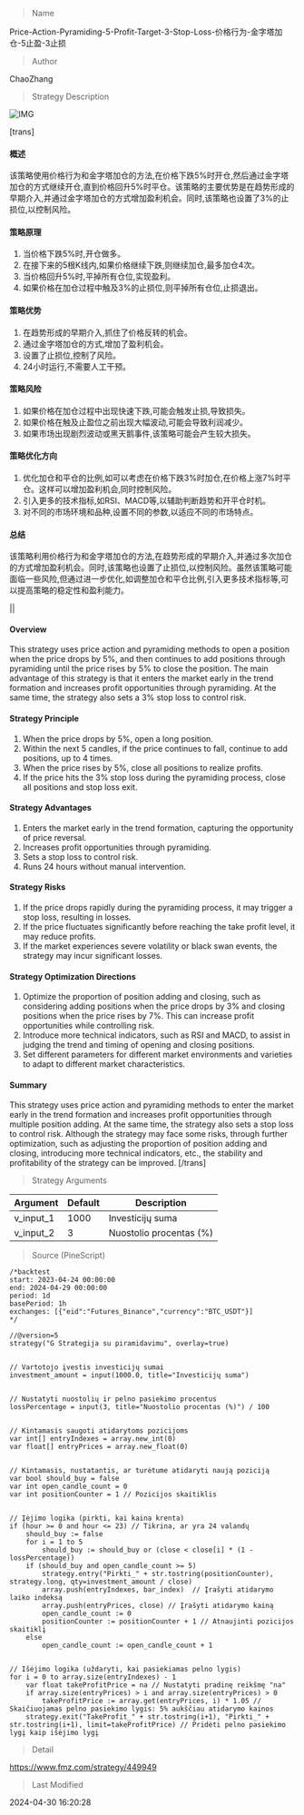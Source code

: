 
> Name

Price-Action-Pyramiding-5-Profit-Target-3-Stop-Loss-价格行为-金字塔加仓-5止盈-3止损

> Author

ChaoZhang

> Strategy Description

![IMG](https://www.fmz.com/upload/asset/bd597cacbaa34e943c.png)

[trans]
#### 概述
该策略使用价格行为和金字塔加仓的方法,在价格下跌5%时开仓,然后通过金字塔加仓的方式继续开仓,直到价格回升5%时平仓。该策略的主要优势是在趋势形成的早期介入,并通过金字塔加仓的方式增加盈利机会。同时,该策略也设置了3%的止损位,以控制风险。

#### 策略原理
1. 当价格下跌5%时,开仓做多。
2. 在接下来的5根K线内,如果价格继续下跌,则继续加仓,最多加仓4次。
3. 当价格回升5%时,平掉所有仓位,实现盈利。
4. 如果价格在加仓过程中触及3%的止损位,则平掉所有仓位,止损退出。

#### 策略优势
1. 在趋势形成的早期介入,抓住了价格反转的机会。
2. 通过金字塔加仓的方式,增加了盈利机会。
3. 设置了止损位,控制了风险。
4. 24小时运行,不需要人工干预。

#### 策略风险
1. 如果价格在加仓过程中出现快速下跌,可能会触发止损,导致损失。
2. 如果价格在触及止盈位之前出现大幅波动,可能会导致利润减少。
3. 如果市场出现剧烈波动或黑天鹅事件,该策略可能会产生较大损失。

#### 策略优化方向
1. 优化加仓和平仓的比例,如可以考虑在价格下跌3%时加仓,在价格上涨7%时平仓。这样可以增加盈利机会,同时控制风险。
2. 引入更多的技术指标,如RSI、MACD等,以辅助判断趋势和开平仓时机。
3. 对不同的市场环境和品种,设置不同的参数,以适应不同的市场特点。

#### 总结
该策略利用价格行为和金字塔加仓的方法,在趋势形成的早期介入,并通过多次加仓的方式增加盈利机会。同时,该策略也设置了止损位,以控制风险。虽然该策略可能面临一些风险,但通过进一步优化,如调整加仓和平仓比例,引入更多技术指标等,可以提高策略的稳定性和盈利能力。

||

#### Overview
This strategy uses price action and pyramiding methods to open a position when the price drops by 5%, and then continues to add positions through pyramiding until the price rises by 5% to close the position. The main advantage of this strategy is that it enters the market early in the trend formation and increases profit opportunities through pyramiding. At the same time, the strategy also sets a 3% stop loss to control risk.

#### Strategy Principle
1. When the price drops by 5%, open a long position.
2. Within the next 5 candles, if the price continues to fall, continue to add positions, up to 4 times.
3. When the price rises by 5%, close all positions to realize profits.
4. If the price hits the 3% stop loss during the pyramiding process, close all positions and stop loss exit.

#### Strategy Advantages
1. Enters the market early in the trend formation, capturing the opportunity of price reversal.
2. Increases profit opportunities through pyramiding.
3. Sets a stop loss to control risk.
4. Runs 24 hours without manual intervention.

#### Strategy Risks
1. If the price drops rapidly during the pyramiding process, it may trigger a stop loss, resulting in losses.
2. If the price fluctuates significantly before reaching the take profit level, it may reduce profits.
3. If the market experiences severe volatility or black swan events, the strategy may incur significant losses.

#### Strategy Optimization Directions
1. Optimize the proportion of position adding and closing, such as considering adding positions when the price drops by 3% and closing positions when the price rises by 7%. This can increase profit opportunities while controlling risk.
2. Introduce more technical indicators, such as RSI and MACD, to assist in judging the trend and timing of opening and closing positions.
3. Set different parameters for different market environments and varieties to adapt to different market characteristics.

#### Summary
This strategy uses price action and pyramiding methods to enter the market early in the trend formation and increases profit opportunities through multiple position adding. At the same time, the strategy also sets a stop loss to control risk. Although the strategy may face some risks, through further optimization, such as adjusting the proportion of position adding and closing, introducing more technical indicators, etc., the stability and profitability of the strategy can be improved.
[/trans]

> Strategy Arguments



|Argument|Default|Description|
|----|----|----|
|v_input_1|1000|Investicijų suma|
|v_input_2|3|Nuostolio procentas (%)|


> Source (PineScript)

``` pinescript
/*backtest
start: 2023-04-24 00:00:00
end: 2024-04-29 00:00:00
period: 1d
basePeriod: 1h
exchanges: [{"eid":"Futures_Binance","currency":"BTC_USDT"}]
*/

//@version=5
strategy("G Strategija su piramidavimu", overlay=true)


// Vartotojo įvestis investicijų sumai
investment_amount = input(1000.0, title="Investicijų suma")


// Nustatyti nuostolių ir pelno pasiekimo procentus
lossPercentage = input(3, title="Nuostolio procentas (%)") / 100


// Kintamasis saugoti atidarytoms pozicijoms
var int[] entryIndexes = array.new_int(0)
var float[] entryPrices = array.new_float(0)


// Kintamasis, nustatantis, ar turėtume atidaryti naują poziciją
var bool should_buy = false
var int open_candle_count = 0
var int positionCounter = 1 // Pozicijos skaitiklis


// Įėjimo logika (pirkti, kai kaina krenta)
if (hour >= 0 and hour <= 23) // Tikrina, ar yra 24 valandų
    should_buy := false
    for i = 1 to 5
        should_buy := should_buy or (close < close[i] * (1 - lossPercentage))
    if (should_buy and open_candle_count >= 5)
        strategy.entry("Pirkti_" + str.tostring(positionCounter), strategy.long, qty=investment_amount / close)
        array.push(entryIndexes, bar_index)  // Įrašyti atidarymo laiko indeksą
        array.push(entryPrices, close) // Įrašyti atidarymo kainą
        open_candle_count := 0
        positionCounter := positionCounter + 1 // Atnaujinti pozicijos skaitiklį
    else
        open_candle_count := open_candle_count + 1


// Išėjimo logika (uždaryti, kai pasiekiamas pelno lygis)
for i = 0 to array.size(entryIndexes) - 1
    var float takeProfitPrice = na // Nustatyti pradinę reikšmę "na"
    if array.size(entryPrices) > i and array.size(entryPrices) > 0
        takeProfitPrice := array.get(entryPrices, i) * 1.05 // Skaičiuojamas pelno pasiekimo lygis: 5% aukščiau atidarymo kainos
    strategy.exit("TakeProfit_" + str.tostring(i+1), "Pirkti_" + str.tostring(i+1), limit=takeProfitPrice) // Pridėti pelno pasiekimo lygį kaip išėjimo lygį
```

> Detail

https://www.fmz.com/strategy/449949

> Last Modified

2024-04-30 16:20:28
